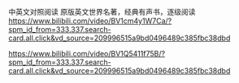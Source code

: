 中英文对照阅读
原版英文世界名著，经典有声书，逐级阅读
https://www.bilibili.com/video/BV1cm4y1W7Ca/?spm_id_from=333.337.search-card.all.click&vd_source=209996515a9bd0496489c385fbc38dbd


https://www.bilibili.com/video/BV1Q5411f75B/?spm_id_from=333.337.search-card.all.click&vd_source=209996515a9bd0496489c385fbc38dbd